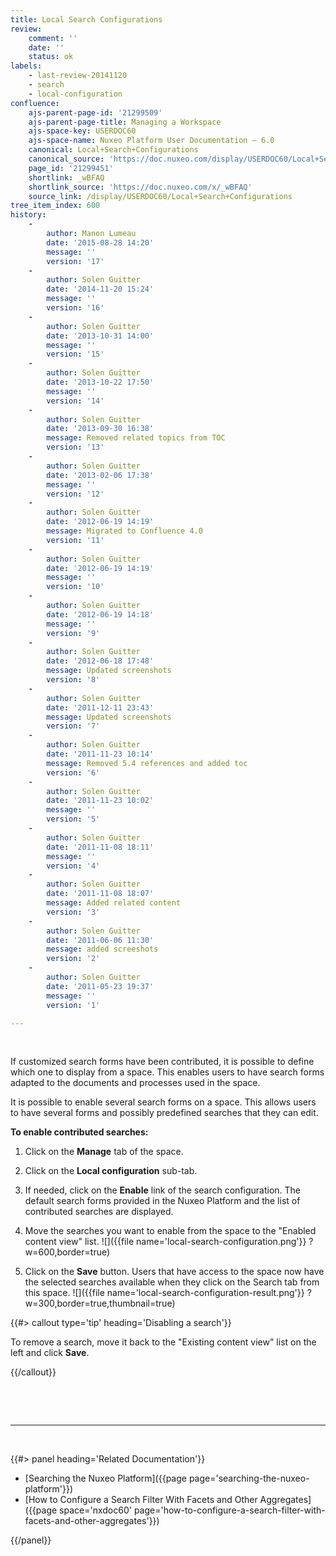 ```yaml
---
title: Local Search Configurations
review:
    comment: ''
    date: ''
    status: ok
labels:
    - last-review-20141120
    - search
    - local-configuration
confluence:
    ajs-parent-page-id: '21299509'
    ajs-parent-page-title: Managing a Workspace
    ajs-space-key: USERDOC60
    ajs-space-name: Nuxeo Platform User Documentation — 6.0
    canonical: Local+Search+Configurations
    canonical_source: 'https://doc.nuxeo.com/display/USERDOC60/Local+Search+Configurations'
    page_id: '21299451'
    shortlink: _wBFAQ
    shortlink_source: 'https://doc.nuxeo.com/x/_wBFAQ'
    source_link: /display/USERDOC60/Local+Search+Configurations
tree_item_index: 600
history:
    -
        author: Manon Lumeau
        date: '2015-08-28 14:20'
        message: ''
        version: '17'
    -
        author: Solen Guitter
        date: '2014-11-20 15:24'
        message: ''
        version: '16'
    -
        author: Solen Guitter
        date: '2013-10-31 14:00'
        message: ''
        version: '15'
    -
        author: Solen Guitter
        date: '2013-10-22 17:50'
        message: ''
        version: '14'
    -
        author: Solen Guitter
        date: '2013-09-30 16:38'
        message: Removed related topics from TOC
        version: '13'
    -
        author: Solen Guitter
        date: '2013-02-06 17:38'
        message: ''
        version: '12'
    -
        author: Solen Guitter
        date: '2012-06-19 14:19'
        message: Migrated to Confluence 4.0
        version: '11'
    -
        author: Solen Guitter
        date: '2012-06-19 14:19'
        message: ''
        version: '10'
    -
        author: Solen Guitter
        date: '2012-06-19 14:18'
        message: ''
        version: '9'
    -
        author: Solen Guitter
        date: '2012-06-18 17:48'
        message: Updated screenshots
        version: '8'
    -
        author: Solen Guitter
        date: '2011-12-11 23:43'
        message: Updated screenshots
        version: '7'
    -
        author: Solen Guitter
        date: '2011-11-23 10:14'
        message: Removed 5.4 references and added toc
        version: '6'
    -
        author: Solen Guitter
        date: '2011-11-23 10:02'
        message: ''
        version: '5'
    -
        author: Solen Guitter
        date: '2011-11-08 18:11'
        message: ''
        version: '4'
    -
        author: Solen Guitter
        date: '2011-11-08 18:07'
        message: Added related content
        version: '3'
    -
        author: Solen Guitter
        date: '2011-06-06 11:30'
        message: added screeshots
        version: '2'
    -
        author: Solen Guitter
        date: '2011-05-23 19:37'
        message: ''
        version: '1'

---
```

&nbsp;

If customized search forms have been contributed, it is possible to define which one to display from a space. This enables users to have search forms adapted to the documents and processes used in the space.

It is possible to enable several search forms on a space. This allows users to have several forms and possibly predefined searches that they can edit.

**To enable contributed searches:**

1.  Click on the **Manage** tab of the space.
2.  Click on the **Local configuration** sub-tab.
3.  If needed, click on the **Enable** link of the search configuration.
    The default search forms provided in the Nuxeo Platform and the list of contributed searches are displayed.
4.  Move the searches you want to enable from the space to the "Enabled content view" list.
    ![]({{file name='local-search-configuration.png'}} ?w=600,border=true)

5.  Click on the **Save** button.
    Users that have access to the space now have the selected searches available when they click on the Search tab from this space.
    ![]({{file name='local-search-configuration-result.png'}} ?w=300,border=true,thumbnail=true)

{{#> callout type='tip' heading='Disabling a search'}}

To remove a search, move it back to the "Existing content view" list on the left and click **Save**.

{{/callout}}

&nbsp;

&nbsp;

* * *

&nbsp;

<div class="row" data-equalizer data-equalize-on="medium"><div class="column medium-6">{{#> panel heading='Related Documentation'}}

*   [Searching the Nuxeo Platform]({{page page='searching-the-nuxeo-platform'}})
*   [How to Configure a Search Filter With Facets and Other Aggregates]({{page space='nxdoc60' page='how-to-configure-a-search-filter-with-facets-and-other-aggregates'}})

{{/panel}}</div><div class="column medium-6">

&nbsp;

</div></div>
